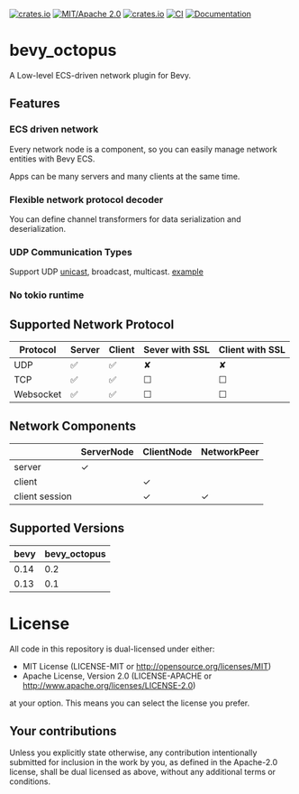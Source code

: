 [![crates.io](https://img.shields.io/crates/v/bevy_octopus)](https://crates.io/crates/bevy_octopus)
[![MIT/Apache 2.0](https://img.shields.io/badge/license-MIT%2FApache-blue.svg)](https://github.com/Seldom-SE/seldom_pixel#license)
[![crates.io](https://img.shields.io/crates/d/bevy_octopus)](https://crates.io/crates/bevy_octopus)
[![CI](https://github.com/foxzool/bevy_octopus/workflows/CI/badge.svg)](https://github.com/foxzool/bevy_octopus/actions)
[![Documentation](https://docs.rs/bevy_octopus/badge.svg)](https://docs.rs/bevy_octopus)

# bevy_octopus

A Low-level ECS-driven network plugin for Bevy.

## Features

### ECS driven network

Every network node is a component, so you can easily manage network entities with Bevy ECS.

Apps can be many servers and many clients at the same time.

### Flexible network protocol decoder

You can define channel transformers for data serialization and deserialization.

### UDP Communication Types

Support UDP [unicast](https://github.com/foxzool/bevy_octopus/blob/main/examples/udp_send_and_recv.rs), broadcast,
multicast. [example](https://github.com/foxzool/bevy_octopus/blob/main/examples/udp_complex.rs)

### No tokio runtime

## Supported Network Protocol

| Protocol  | Server | Client | Sever with SSL | Client with SSL |
|-----------|--------|--------|----------------|-----------------|
| UDP       | ✅      | ✅      | ✘              | ✘               |
| TCP       | ✅      | ✅      | ☐              | ☐               |
| Websocket | ✅      | ✅      | ☐              | ☐               |

## Network Components

|                | ServerNode | ClientNode | NetworkPeer |
|----------------|------------|------------|-------------|
| server         | ✓          |            |             |
| client         |            | ✓          |             |
| client session |            | ✓          | ✓           |

## Supported Versions

| bevy | bevy_octopus |
|------|--------------|
| 0.14 | 0.2          |
| 0.13 | 0.1          |

# License

All code in this repository is dual-licensed under either:

- MIT License (LICENSE-MIT or <http://opensource.org/licenses/MIT>)
- Apache License, Version 2.0 (LICENSE-APACHE or <http://www.apache.org/licenses/LICENSE-2.0>)

at your option. This means you can select the license you prefer.

## Your contributions

Unless you explicitly state otherwise, any contribution intentionally submitted for inclusion in the
work by you, as defined in the Apache-2.0 license, shall be dual licensed as above, without any
additional terms or conditions.